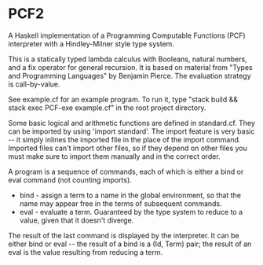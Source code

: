 # PCF2
A Haskell implementation of a Programming Computable Functions (PCF) interpreter with a Hindley-Milner style type system.

This is a statically typed lambda calculus with Booleans, natural numbers, and a fix operator for general recursion. It is based on material from "Types and Programming Languages" by Benjamin Pierce. The evaluation strategy is call-by-value.

See example.cf for an example program. To run it, type "stack build && stack exec PCF-exe example.cf" in the root project directory.

Some basic logical and arithmetic functions are defined in standard.cf. They can be imported by using 'import standard'. The import feature is very basic -- it simply inlines the imported file in the place of the import command. Imported files can't import other files, so if they depend on other files you must make sure to import them manually and in the correct order.

A program is a sequence of commands, each of which is either a bind or eval command (not counting imports).
* bind - assign a term to a name in the global environment, so that the name may appear free in the terms of subsequent commands.
* eval - evaluate a term. Guaranteed by the type system to reduce to a value, given that it doesn't diverge.

The result of the last command is displayed by the interpreter. It can be either bind or eval -- the result of a bind is a (Id, Term) pair; the result of an eval is the value resulting from reducing a term.
